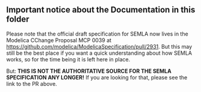 ## Important notice about the Documentation in this folder

Please note that the official draft specification for SEMLA now lives in the Modelica CChange Proposal MCP 0039 at https://github.com/modelica/ModelicaSpecification/pull/2931.
But this may still be the best place if you want a quick understanding about how SEMLA works, so for the time being it is left here in place. 

But: **THIS IS NOT THE AUTHORITATIVE SOURCE FOR THE SEMLA SPECIFICATION ANY LONGER!** If you are looking for that, please see the link to the PR above. 
